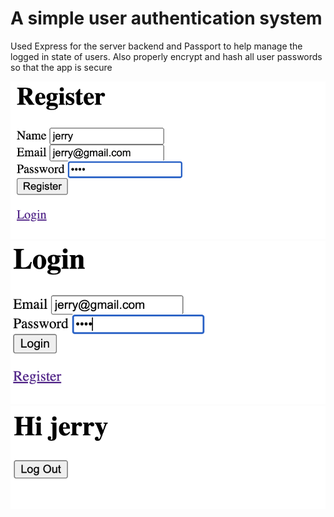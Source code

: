 <h1>A simple user authentication system</h1>
<div>
    <p>
    Used Express for the server backend and Passport to help manage the logged in state of users. Also properly encrypt and hash all user passwords so that the app is secure
    </p>
</div>
<div>
    <img src="./images/register.png" alt="Alt text" title="Register Page" />
    <img src="./images/login.png" alt="Alt text" title="Login Page" />
    <img src="./images/user_page.png" alt="Alt text" title="User Page" />
</div>
